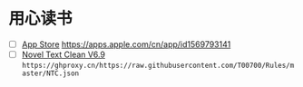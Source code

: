 # 用心读书
- [ ] [App Store](https://apps.apple.com/cn/app/id1569793141) https://apps.apple.com/cn/app/id1569793141
- [ ] [Novel Text Clean V6.9](https://ghproxy.cn/https://raw.githubusercontent.com/T00700/Rules/master/NTC.json) ```https://ghproxy.cn/https://raw.githubusercontent.com/T00700/Rules/master/NTC.json```
